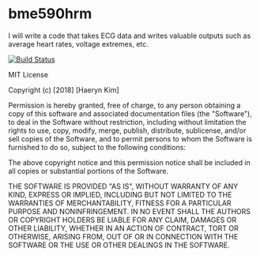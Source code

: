 # bme590hrm
I will write a code that takes ECG data and writes valuable outputs such as average heart rates, voltage extremes, etc.

[![Build Status](https://travis-ci.org/haerynkim/bme590hrm.svg?branch=master)](https://travis-ci.org/haerynkim/bme590hrm)

MIT License

Copyright (c) [2018] [Haeryn Kim]

Permission is hereby granted, free of charge, to any person obtaining a copy
of this software and associated documentation files (the "Software"), to deal
in the Software without restriction, including without limitation the rights
to use, copy, modify, merge, publish, distribute, sublicense, and/or sell
copies of the Software, and to permit persons to whom the Software is
furnished to do so, subject to the following conditions:

The above copyright notice and this permission notice shall be included in all
copies or substantial portions of the Software.

THE SOFTWARE IS PROVIDED "AS IS", WITHOUT WARRANTY OF ANY KIND, EXPRESS OR
IMPLIED, INCLUDING BUT NOT LIMITED TO THE WARRANTIES OF MERCHANTABILITY,
FITNESS FOR A PARTICULAR PURPOSE AND NONINFRINGEMENT. IN NO EVENT SHALL THE
AUTHORS OR COPYRIGHT HOLDERS BE LIABLE FOR ANY CLAIM, DAMAGES OR OTHER
LIABILITY, WHETHER IN AN ACTION OF CONTRACT, TORT OR OTHERWISE, ARISING FROM,
OUT OF OR IN CONNECTION WITH THE SOFTWARE OR THE USE OR OTHER DEALINGS IN THE
SOFTWARE.
